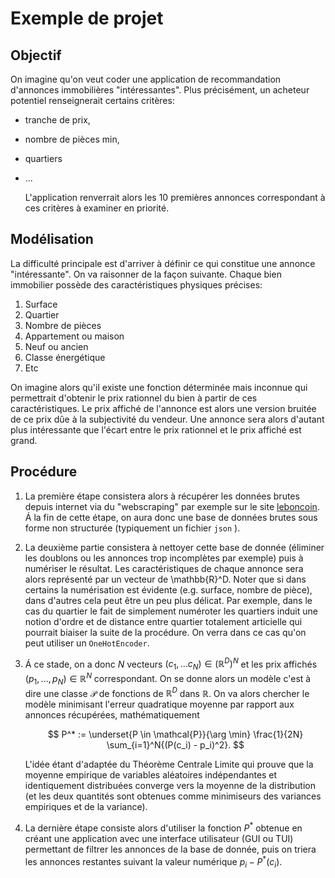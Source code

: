 # Exemple de projet

## Objectif

On imagine qu'on veut coder une application de recommandation d'annonces
immobilières "intéressantes".
Plus précisément, un acheteur potentiel renseignerait certains critères:

- tranche de prix,
- nombre de pièces min,
- quartiers
- ...

  L'application renverrait alors les 10 premières annonces correspondant
  à ces critères à examiner en priorité.

## Modélisation

La difficulté principale est d'arriver à définir ce qui constitue une annonce "intéressante".
On va raisonner de la façon suivante.
Chaque bien immobilier possède des caractéristiques physiques précises:

1. Surface
2. Quartier
3. Nombre de pièces
4. Appartement ou maison
5. Neuf ou ancien
6. Classe énergétique
7. Etc

On imagine alors qu'il existe une fonction déterminée mais inconnue qui
permettrait d'obtenir le prix rationnel du bien à partir de ces caractéristiques.
Le prix affiché de l'annonce est alors une version bruitée de ce prix dûe
à la subjectivité du vendeur.
Une annonce sera alors d'autant plus intéressante que l'écart entre le
prix rationnel et le prix affiché est grand.

## Procédure

1. La première étape consistera alors à récupérer les données brutes
   depuis internet via du "webscraping" par exemple sur le site [leboncoin](https://www.leboncoin.fr/).
   Á la fin de cette étape, on aura donc une base de données brutes
   sous forme non structurée (typiquement un fichier `json` ).
2. La deuxième partie consistera à nettoyer cette base de donnée (éliminer
   les doublons ou les annonces trop incomplètes par exemple) puis à numériser
   le résultat. Les caractéristiques de chaque annonce sera alors représenté
   par un vecteur de \mathbb{R}^D.
   Noter que si dans certains la numérisation est évidente (e.g. surface,
   nombre de pièce), dans d'autres cela peut être un peu plus délicat.
   Par exemple, dans le cas du quartier le fait de simplement numéroter les
   quartiers induit une notion d'ordre et de distance entre quartier totalement
   articielle qui pourrait biaiser la suite de la procédure.
   On verra dans ce cas qu'on peut utiliser un `OneHotEncoder`.
3. Á ce stade, on a donc $N$ vecteurs $(c_1,\ldots c_N) \in (\mathbb{R}^D)^N$
   et les prix affichés $(p_1,...,p_N) \in \mathbb{R}^N$ correspondant.
   On se donne alors un modèle c'est à dire une classe $\mathcal{P}$ de
   fonctions de $\mathbb{R}^D$ dans $\mathbb{R}$.
   On va alors chercher le modèle minimisant l'erreur quadratique moyenne
   par rapport aux annonces récupérées, mathématiquement

   $$
      P^*
      :=
      \underset{P \in \mathcal{P}}{\arg \min}
      \frac{1}{2N} \sum_{i=1}^N{(P(c_i) - p_i)^2}.
   $$

   L'idée étant d'adaptée du Théorème Centrale Limite qui prouve que
   la moyenne empirique de variables aléatoires indépendantes et identiquement
   distribuées converge vers la moyenne de la distribution (et les deux
   quantités sont obtenues comme minimiseurs des variances empiriques et de la variance).

4. La dernière étape consiste alors d'utiliser la fonction $P^*$ obtenue en créant
   une application avec une interface utilisateur (GUI ou TUI) permettant de filtrer
   les annonces de la base de donnée, puis on triera les annonces restantes suivant
   la valeur numérique $p_i - P^*(c_i)$.
